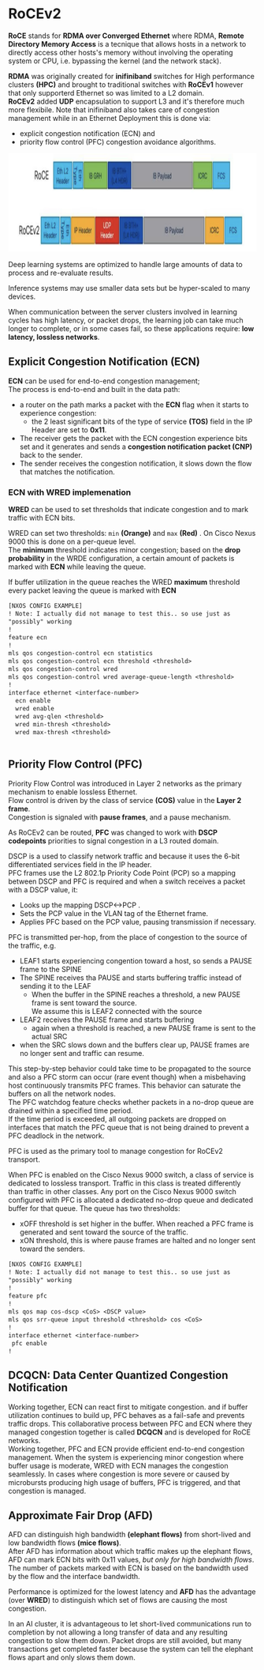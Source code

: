 # RoCEv2

**RoCE** stands for **RDMA over Converged Ethernet** where RDMA, **Remote Directory Memory Access** is a tecnique that allows hosts in a network to directly access other hosts's memory without involving the operating system or CPU, i.e. bypassing the kernel (and the network stack).

**RDMA** was originally created for **inifiniband** switches for High performance clusters **(HPC)** and brought to traditional switches with **RoCEv1** however that only supporterd Ethernet so was limited to a L2 domain.  
**RoCEv2** added **UDP** encapsulation to support L3 and it's therefore much more flexibile.
Note that inifiniband also takes care of congestion management while in an Ethernet Deployment this is done via:
* explicit congestion notification (ECN) and
* priority flow control (PFC) congestion avoidance algorithms.


<img src="RoCE vs RoCEv2 packet.png" alt="PTP Message exchange" style="height: 200px; width:1000px;"/>

Deep learning systems are optimized to handle large amounts of data to process and re-evaluate results. 

Inference systems may use smaller data sets but be hyper-scaled to many devices.

When communication between the server clusters involved in learning cycles has high latency, or packet drops, the learning job can take much longer to complete, or in some cases fail, so these applications require: **low latency, lossless networks**. 

## Explicit Congestion Notification (ECN)
**ECN** can be used for end-to-end congestion management;  
The process is end-to-end and built in the data path: 

* a router on the path marks a packet with the **ECN** flag when it starts to experience congestion: 
   * the 2 least significant bits of the type of service **(TOS)** field in the IP Header are set to **0x11**. 
* The receiver gets the packet with the ECN congestion experience bits set and it generates and sends a **congestion notification packet (CNP)** back to the sender. 
* The sender receives the congestion notification, it slows down the flow that matches the notification. 

### ECN with WRED implemenation

**WRED** can be used to set thresholds that indicate congestion and to mark traffic with ECN bits.

WRED can set two thresholds: ```min``` **(Orange)** and ```max``` **(Red)** . On Cisco Nexus 9000 this is done on a per-queue level.  
The **minimum** threshold indicates minor congestion; based on the **drop probability** in the WRDE configuration, a certain amount of packets is marked with **ECN** while leaving the queue.

If buffer utilization in the queue reaches the WRED **maximum** threshold every packet leaving the queue is marked with **ECN** 

```
[NXOS CONFIG EXAMPLE]
! Note: I actually did not manage to test this.. so use just as "possibly" working
!
feature ecn
!
mls qos congestion-control ecn statistics
mls qos congestion-control ecn threshold <threshold>
mls qos congestion-control wred
mls qos congestion-control wred average-queue-length <threshold>
!
interface ethernet <interface-number>
  ecn enable
  wred enable
  wred avg-qlen <threshold>
  wred min-thresh <threshold>
  wred max-thresh <threshold>


```


## Priority Flow Control (PFC)
Priority Flow Control was introduced in Layer 2 networks as the primary mechanism to enable lossless Ethernet.  
Flow control is driven by the class of service **(COS)** value in the **Layer 2 frame**.  
Congestion is signaled with **pause frames**, and a pause mechanism.  

As RoCEv2 can be routed, **PFC** was changed to work with **DSCP codepoints** priorities to signal congestion in a L3 routed domain. 

DSCP is a used to classify network traffic and because it uses the 6-bit differentiated services field in the IP header.   
PFC frames use the L2 802.1p Priority Code Point (PCP) so a mapping between
DSCP and PFC is required and when a switch receives a packet with a DSCP value, it:
 * Looks up the mapping DSCP<->PCP .
 * Sets the PCP value in the VLAN tag of the Ethernet frame.
 * Applies PFC based on the PCP value, pausing transmission if necessary.

PFC is transmitted per-hop, from the place of congestion to the source of the traffic, e.g.
*  LEAF1 starts experiencing congention toward a host, so sends a PAUSE frame to the SPINE
*  The SPINE receives tha PAUSE and starts buffering traffic instead of sending it to the LEAF
   *  When the buffer in the SPINE reaches a threshold, a new PAUSE frame is sent toward the source.  
   We assume this is LEAF2 connected with the source
*  LEAF2 receives the PAUSE frame and starts buffering
   * again when a threshold is reached, a new PAUSE frame is sent to the actual SRC 
* when the SRC slows down and the buffers clear up, PAUSE frames are no longer sent and traffic can resume.

This step-by-step behavior could take time to be propagated to the source and also a PFC storm can occur (rare event though) when a misbehaving host continuously transmits PFC frames. This behavior can saturate the buffers on all the network nodes.  
The PFC watchdog feature checks whether packets in a no-drop queue are drained within a specified time period.  
If the time period is exceeded, all outgoing packets are dropped on interfaces that match the PFC queue that is not being drained to prevent a PFC deadlock in the network.

PFC is used as the primary tool to manage congestion for RoCEv2 transport. 

When PFC is enabled on the Cisco Nexus 9000 switch, a class of service is dedicated to lossless transport. Traffic in this class is treated differently than traffic in other classes. Any port on the Cisco Nexus 9000 switch configured with PFC is allocated a dedicated no-drop queue and dedicated buffer for that queue.
The queue has two thresholds:
*  xOFF threshold is set higher in the buffer. When reached a PFC frame is generated and sent toward the source of the traffic. 
* xON threshold, this is where pause frames are halted and no longer sent toward the senders. 

```
[NXOS CONFIG EXAMPLE]
! Note: I actually did not manage to test this.. so use just as "possibly" working
!
feature pfc
!
mls qos map cos-dscp <CoS> <DSCP value>
mls qos srr-queue input threshold <threshold> cos <CoS>
!
interface ethernet <interface-number>
 pfc enable
!
```

## DCQCN: Data Center Quantized Congestion Notification 
Working together, ECN can react first to mitigate congestion. and if buffer utilization continues to build up, PFC behaves as a fail-safe and prevents traffic drops. 
This collaborative process between PFC and ECN where they managed congestion together is called **DCQCN** and is developed for RoCE networks.  
Working together, PFC and ECN provide efficient end-to-end congestion management. When the system is experiencing minor congestion where buffer usage is moderate, WRED with ECN manages the congestion seamlessly. In cases where congestion is more severe or caused by microbursts producing high usage of buffers, PFC is triggered, and that congestion is managed. 

## Approximate Fair Drop (AFD)
AFD can distinguish high bandwidth **(elephant flows)** from short-lived and low bandwidth flows **(mice flows)**.   
After AFD has information about which traffic makes up the elephant flows, AFD can mark ECN bits with 0x11 values, *but only for high bandwidth flows*.  
The number of packets marked with ECN is based on the bandwidth used by the flow and the interface bandwidth.

Performance is optimized for the lowest latency and **AFD** has the advantage (over **WRED**) to distinguish which set of flows are causing the most congestion. 

In an AI cluster, it is advantageous to let short-lived communications run to completion by not allowing a long transfer of data and any resulting congestion to slow them down. Packet drops are still avoided, but many transactions get completed faster because the system can tell the elephant flows apart and only slows them down.
